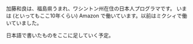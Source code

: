 加藤和良は、福島県うまれ、ワシントン州在住の日本人プログラマです。
いまは (といってもここ10年くらい) Amazon で働いています。以前はミクシィで働いていました。

日本語で書いたものをここに足していく予定。
